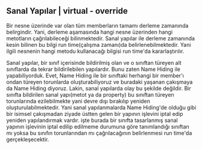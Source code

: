 
## Sanal Yapılar | virtual - override

Bir nesne üzerinde var olan tüm memberların tamamı derleme zamanında belirgindir. Yani, derleme aşamasında hangi nesne üzerinden hangi metotların çağrılabileceği
bilinmektedir. Sanal yapılar ile derleme zamanında kesin bilinen bu bilgi run time(çalışma zamanı)da belirlenebilmektedir. Yani ilgili nesnenin hangi metodu
kullanacağı bilgisi run time'da kararlaştırılır.

Sanal yapılar, bir sınıf içerisinde bildirilmiş olan ve o sınıftan türeyen alt sınıflarda da tekrar bildirilebilen yapılardır. Bunu
zaten Name Hiding ile yapabiliyorduk. Evet, Name Hiding ile bir sınıftaki herhangi bir member'ı ondan türeyen torunlarda
oluşturabiliyoruz ve buradaki yaşanan çakışmaya da Name Hiding diyoruz. Lakin, sanal yapılarda olay bu şekilde değildir. Bir
sınıfta bildirilen sanal yapı(metot ya da property) bu sınıftan türeyen torunlarında ezilebilmekte yani devre dışı bırakılıp
yeniden oluşturulabilmektedir. Yani sanal yapılanmalarda Name Hiding'de olduğu gibi bir isimsel çakışmadan
ziyade üstten gelen bir yapının işlevini iptal edip yeniden yapılandırmak vardır. işte burada bir sınıfta
tasarlanmış sanal yapının işlevinin iptal edilip edilmeme durumuna göre tanımlandığı sınıftan mı yoksa bu sınıfın
torunlarından mı çağrılacağının belirlenmesi run time'da gerçekleşecektir.



